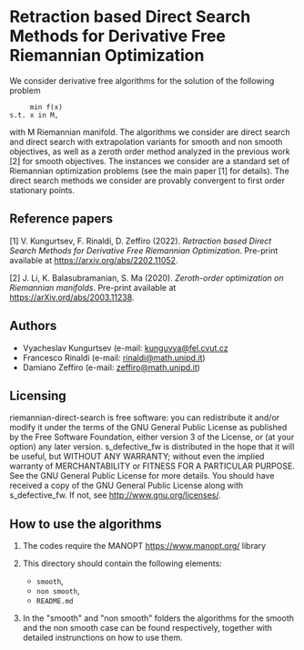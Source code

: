 # Retraction based Direct Search Methods for Derivative Free Riemannian Optimization
We consider derivative free algorithms for the solution of the following problem

         min f(x)
    s.t. x in M,
    
with M Riemannian manifold. The algorithms we consider are direct search and direct search with extrapolation variants for smooth and non smooth objectives, as well as 
a zeroth order method analyzed in the previous work [2] for smooth objectives. The instances we consider are a standard set of Riemannian optimization problems (see the
main paper [1] for details). The direct search methods we consider are provably convergent to first order stationary points. 

## Reference papers

[1] V. Kungurtsev, F. Rinaldi, D. Zeffiro (2022). _Retraction based Direct Search Methods for Derivative Free Riemannian Optimization_. Pre-print available at <https://arxiv.org/abs/2202.11052>.

[2] J. Li, K. Balasubramanian, S. Ma (2020). _Zeroth-order optimization on Riemannian manifolds_. Pre-print available at <https://arXiv.ord/abs/2003.11238>.

## Authors

* Vyacheslav Kungurtsev  (e-mail: [kunguvya@fel.cvut.cz](mailto:kunguvya@fel.cvut.cz)
* Francesco Rinaldi (e-mail: [rinaldi@math.unipd.it](mailto:rinaldi@math.unipd.it))
* Damiano Zeffiro (e-mail: [zeffiro@math.unipd.it](mailto:zeffiro@math.unipd.it))

## Licensing

riemannian-direct-search is free software: you can redistribute it and/or modify
it under the terms of the GNU General Public License as published by
the Free Software Foundation, either version 3 of the License, or
(at your option) any later version.
s_defective_fw is distributed in the hope that it will be useful,
but WITHOUT ANY WARRANTY; without even the implied warranty of
MERCHANTABILITY or FITNESS FOR A PARTICULAR PURPOSE. See the
GNU General Public License for more details.
You should have received a copy of the GNU General Public License
along with s_defective_fw. If not, see <http://www.gnu.org/licenses/>.

## How to use the algorithms

1. The codes require the MANOPT <https://www.manopt.org/> library 

2. This directory should contain the following elements:
    * `smooth`,
    * `non smooth`,
    * `README.md`
3. In the "smooth" and "non smooth" folders the algorithms for the smooth and the non smooth case can be found respectively, together with detailed instrunctions on how to use them. 
  

